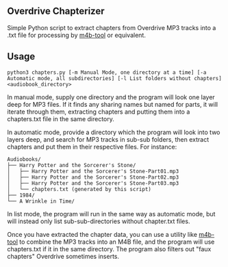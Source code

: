 ## Overdrive Chapterizer
Simple Python script to extract chapters from Overdrive MP3 tracks into a .txt file for processing by [m4b-tool](https://github.com/sandreas/m4b-tool) or equivalent.
## Usage
```
python3 chapters.py [-m Manual Mode, one directory at a time] [-a Automatic mode, all subdirectories] [-l List folders without chapters] <audiobook_directory>
```

In manual mode, supply one directory and the program will look one layer deep for MP3 files. If it finds any sharing names but named for parts, it will iterate through them, extracting chapters and putting them into a chapters.txt file in the same directory.

In automatic mode, provide a directory which the program will look into two layers deep, and search for MP3 tracks in sub-sub folders, then extract chapters and put them in their respective files. For instance:

```
Audiobooks/
├── Harry Potter and the Sorcerer's Stone/
│   ├── Harry Potter and the Sorcerer's Stone-Part01.mp3
│   ├── Harry Potter and the Sorcerer's Stone-Part02.mp3
│   ├── Harry Potter and the Sorcerer's Stone-Part03.mp3
│   └── chapters.txt (generated by this script)
├── 1984/
└── A Wrinkle in Time/
```
In list mode, the program will run in the same way as automatic mode, but will instead only list sub-sub-directories without chapter.txt files.

Once you have extracted the chapter data, you can use a utility like [m4b-tool](https://github.com/sandreas/m4b-tool) to combine the MP3 tracks into an M4B file, and the program will use chapters.txt if it in the same directory. The program also filters out "faux chapters" Overdrive sometimes inserts.
